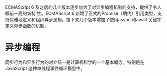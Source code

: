 ECMAScript 6 及之后的几个版本逐步加大了对异步编程机制的支持，提供了令人眼前一亮的新特
性。ECMAScript 6 新增了正式的Promise（期约）引用类型，支持优雅地定义和组织异步逻辑。接下来几个版本增加了使用async 和await 关键字定义异步函数的机制。

# 异步编程

同步行为和异步行为的对立统一是计算机科学的一个基本概念。特别是在 JavaScript 这种单线程事件循环模型中，